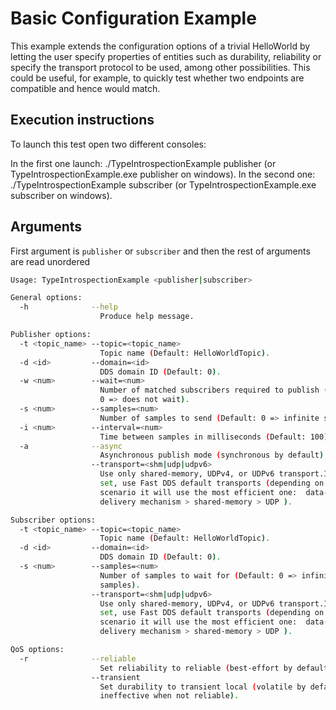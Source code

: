 # Basic Configuration Example

This example extends the configuration options of a trivial HelloWorld by letting the user specify properties of
entities such as durability, reliability or specify the transport protocol to be used, among other possibilities. This
could be useful, for example, to quickly test whether two endpoints are compatible and hence would match.

## Execution instructions

To launch this test open two different consoles:

In the first one launch: ./TypeIntrospectionExample publisher (or TypeIntrospectionExample.exe publisher on windows).
In the second one: ./TypeIntrospectionExample subscriber (or TypeIntrospectionExample.exe subscriber on windows).

## Arguments

First argument is `publisher` or `subscriber` and then the rest of arguments are read unordered

```sh
Usage: TypeIntrospectionExample <publisher|subscriber>

General options:
  -h              --help
                    Produce help message.

Publisher options:
  -t <topic_name> --topic=<topic_name>
                    Topic name (Default: HelloWorldTopic).
  -d <id>         --domain=<id>
                    DDS domain ID (Default: 0).
  -w <num>        --wait=<num>
                    Number of matched subscribers required to publish (Default:
                    0 => does not wait).
  -s <num>        --samples=<num>
                    Number of samples to send (Default: 0 => infinite samples).
  -i <num>        --interval=<num>
                    Time between samples in milliseconds (Default: 100).
  -a              --async
                    Asynchronous publish mode (synchronous by default).
                  --transport=<shm|udp|udpv6>
                    Use only shared-memory, UDPv4, or UDPv6 transport.If not
                    set, use Fast DDS default transports (depending on the
                    scenario it will use the most efficient one:  data-sharing
                    delivery mechanism > shared-memory > UDP ).

Subscriber options:
  -t <topic_name> --topic=<topic_name>
                    Topic name (Default: HelloWorldTopic).
  -d <id>         --domain=<id>
                    DDS domain ID (Default: 0).
  -s <num>        --samples=<num>
                    Number of samples to wait for (Default: 0 => infinite
                    samples).
                  --transport=<shm|udp|udpv6>
                    Use only shared-memory, UDPv4, or UDPv6 transport.If not
                    set, use Fast DDS default transports (depending on the
                    scenario it will use the most efficient one:  data-sharing
                    delivery mechanism > shared-memory > UDP ).

QoS options:
  -r              --reliable
                    Set reliability to reliable (best-effort by default).
                  --transient
                    Set durability to transient local (volatile by default,
                    ineffective when not reliable).
```
